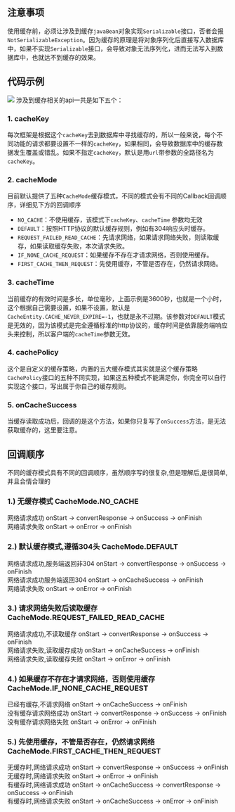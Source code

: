 ## 注意事项
使用缓存前，必须让涉及到缓存`javaBean`对象实现`Serializable`接口，否者会报`NotSerializableException`。因为缓存的原理是将对象序列化后直接写入数据库中，如果不实现`Serializable`接口，会导致对象无法序列化，进而无法写入到数据库中，也就达不到缓存的效果。

## 代码示例
![](http://7xss53.com1.z0.glb.clouddn.com/markdown/306kk.jpg)
涉及到缓存相关的api一共是如下五个：

### 1. cacheKey
每次框架是根据这个`cacheKey`去到数据库中寻找缓存的，所以一般来说，每个不同功能的请求都要设置不一样的`cacheKey`，如果相同，会导致数据库中的缓存数据发生覆盖或错乱。如果不指定`cacheKey`，默认是用`url`带参数的全路径名为`cacheKey`。

### 2. cacheMode
目前默认提供了五种`CacheMode`缓存模式，不同的模式会有不同的Callback回调顺序，详细见下方的回调顺序
-  `NO_CACHE`：不使用缓存，该模式下`cacheKey`、`cacheTime` 参数均无效
- `DEFAULT`：按照HTTP协议的默认缓存规则，例如有304响应头时缓存。
- `REQUEST_FAILED_READ_CACHE`：先请求网络，如果请求网络失败，则读取缓存，如果读取缓存失败，本次请求失败。
- `IF_NONE_CACHE_REQUEST`：如果缓存不存在才请求网络，否则使用缓存。
- `FIRST_CACHE_THEN_REQUEST`：先使用缓存，不管是否存在，仍然请求网络。

### 3. cacheTime
当前缓存的有效时间是多长，单位毫秒，上面示例是3600秒，也就是一个小时，这个根据自己需要设置，如果不设置，默认是`CacheEntity.CACHE_NEVER_EXPIRE=-1`，也就是永不过期。该参数对`DEFAULT`模式是无效的，因为该模式是完全遵循标准的http协议的，缓存时间是依靠服务端响应头来控制，所以客户端的`cacheTime`参数无效。

### 4. cachePolicy
这个是自定义的缓存策略，内置的五大缓存模式其实就是这个缓存策略`CachePolicy`接口的五种不同实现，如果这五种模式不能满足你，你完全可以自行实现这个接口，写出属于你自己的缓存规则。

### 5. onCacheSuccess
当缓存读取成功后，回调的是这个方法，如果你只复写了`onSuccess`方法，是无法获取缓存的，这里要注意。

## 回调顺序
不同的缓存模式具有不同的回调顺序，虽然顺序写的很复杂,但是理解后,是很简单,并且合情合理的
### 1.) 无缓存模式 CacheMode.NO_CACHE
网络请求成功 onStart -> convertResponse -> onSuccess -> onFinish  
网络请求失败 onStart -> onError -> onFinish  

### 2.) 默认缓存模式,遵循304头 CacheMode.DEFAULT
网络请求成功,服务端返回非304 onStart -> convertResponse -> onSuccess -> onFinish  
网络请求成功服务端返回304 onStart -> onCacheSuccess -> onFinish  
网络请求失败 onStart -> onError -> onFinish  

### 3.) 请求网络失败后读取缓存 CacheMode.REQUEST_FAILED_READ_CACHE
网络请求成功,不读取缓存 onStart -> convertResponse -> onSuccess -> onFinish  
网络请求失败,读取缓存成功 onStart -> onCacheSuccess -> onFinish  
网络请求失败,读取缓存失败 onStart -> onError -> onFinish  

### 4.) 如果缓存不存在才请求网络，否则使用缓存 CacheMode.IF_NONE_CACHE_REQUEST
已经有缓存,不请求网络 onStart -> onCacheSuccess -> onFinish  
没有缓存请求网络成功 onStart -> convertResponse -> onSuccess -> onFinish  
没有缓存请求网络失败 onStart -> onError -> onFinish  

### 5.) 先使用缓存，不管是否存在，仍然请求网络 CacheMode.FIRST_CACHE_THEN_REQUEST
无缓存时,网络请求成功 onStart -> convertResponse -> onSuccess -> onFinish  
无缓存时,网络请求失败 onStart -> onError -> onFinish  
有缓存时,网络请求成功 onStart -> onCacheSuccess -> convertResponse -> onSuccess -> onFinish  
有缓存时,网络请求失败 onStart -> onCacheSuccess -> onError -> onFinish  